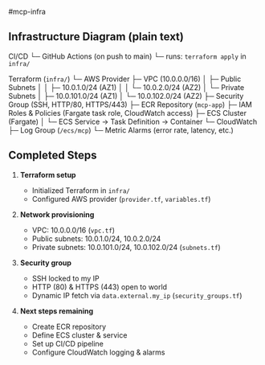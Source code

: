 #mcp-infra
## Infrastructure Diagram (plain text)

CI/CD
└─ GitHub Actions (on push to main)
    └─ runs: `terraform apply` in `infra/`

Terraform (`infra/`)
└─ AWS Provider
    ├─ VPC (10.0.0.0/16)
    │   ├─ Public Subnets
    │   │   ├─ 10.0.1.0/24 (AZ1)
    │   │   └─ 10.0.2.0/24 (AZ2)
    │   └─ Private Subnets
    │       ├─ 10.0.101.0/24 (AZ1)
    │       └─ 10.0.102.0/24 (AZ2)
    ├─ Security Group (SSH, HTTP/80, HTTPS/443)
    ├─ ECR Repository (`mcp-app`)
    ├─ IAM Roles & Policies (Fargate task role, CloudWatch access)
    ├─ ECS Cluster (Fargate)
    │   └─ ECS Service → Task Definition → Container
    └─ CloudWatch
        ├─ Log Group (`/ecs/mcp`)
        └─ Metric Alarms (error rate, latency, etc.)


## Completed Steps

1. **Terraform setup**
   - Initialized Terraform in `infra/`
   - Configured AWS provider (`provider.tf`, `variables.tf`)

2. **Network provisioning**
   - VPC: 10.0.0.0/16 (`vpc.tf`)
   - Public subnets: 10.0.1.0/24, 10.0.2.0/24
   - Private subnets: 10.0.101.0/24, 10.0.102.0/24 (`subnets.tf`)

3. **Security group**
   - SSH locked to my IP
   - HTTP (80) & HTTPS (443) open to world
   - Dynamic IP fetch via `data.external.my_ip` (`security_groups.tf`)

4. **Next steps remaining**
   - Create ECR repository
   - Define ECS cluster & service
   - Set up CI/CD pipeline
   - Configure CloudWatch logging & alarms

